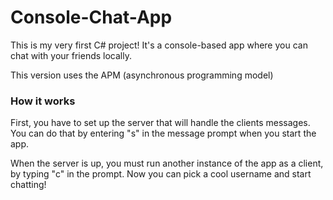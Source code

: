 # Console-Chat-App
This is my very first C# project! It's a console-based app where you can chat with your friends locally. 

This version uses the APM (asynchronous programming model)

### How it works

First, you have to set up the server that will handle the clients messages. 
You can do that by entering "s" in the message prompt when you start the app.

When the server is up, you must run another instance of the app as a client, by typing "c" in the prompt. Now you can pick a cool username and start chatting!

